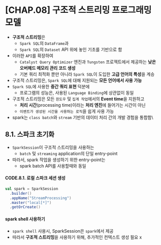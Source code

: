 # [CHAP.08] 구조적 스트리밍 프로그래밍 모델
- **구조적 스트리밍**은
  - `Spark SQL`의 `DataFrame`과
  - `Spark SQL`의 `Dataset` API 위에 놓인 기초를 기반으로 함
- 이러한 `API`를 확장하여
  - `Catalyst Query Optimizer` 엔진과 `Tungsten` 프로젝트에서 제공하는 **낮은 오버헤드 메모리 관리 코드 생성**
  - 기본 쿼리 최적화 뿐만 아니라 `Spark SQL`이 도입한 **고급 언어의 특성**을 계승
- 구조적 스트리밍은, `Spark SQL`에 대해 지원되는 **모든 언어에서 사용 가능**
- `Spark SQL`에 사용한 **중간 쿼리 표현** 덕분에
  - 프로그램의 성능은, 사용된 `Language Binding`에 상관없이 동일
- 구조적 스트리밍은 모든 `윈도우` 및 `집계 작업`에서의 **Event time**을 지원하고
  - **처리 시간**(processing time)이라는 **처리 엔진**에 들어가는 시간이 아닌
  - `이벤트가 생성된 시간을 사용하는 로직`을 쉽게 사용 가능
- spark는 `class batch`와 `stream` 기반의 데이터 처리 간의 개발 경험을 통합함\

## 8.1. 스파크 초기화
- `SparkSession`이 구조적 스트리밍을 사용하는 
  - `batch` 및 `streaming` application의 단일 entry-point
- 따라서, spark 작업을 생성하기 위한 entry-point는
  - spark batch API를 사용할때와 동일

#### CODE.8.1. 로컬 스파크 세션 생성
```scala
val spark = SparkSession
  .builder()
  .appName("StreamProcessing")
  .master("local[*]")
  .getOrCreate()
```

#### spark shell 사용하기
- `spark shell` 사용시, SparkSession은 `spark`에서 제공
- 따라서 **구조적 스트리밍**을 사용하기 위해, 추가적인 컨텍스트 생성 필요 x